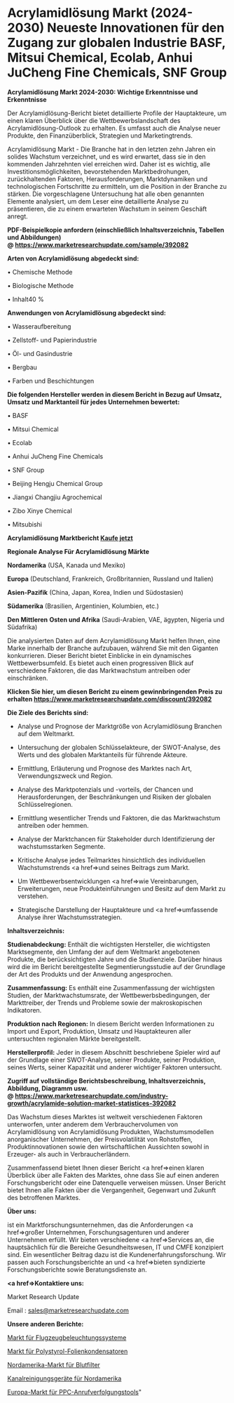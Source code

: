 # Acrylamidlösung Markt (2024-2030) Neueste Innovationen für den Zugang zur globalen Industrie BASF, Mitsui Chemical, Ecolab, Anhui JuCheng Fine Chemicals, SNF Group

<strong>Acrylamidlösung Markt 2024-2030: Wichtige Erkenntnisse und Erkenntnisse</strong>

Der Acrylamidlösung-Bericht bietet detaillierte Profile der Hauptakteure, um einen klaren Überblick über die Wettbewerbslandschaft des Acrylamidlösung-Outlook zu erhalten. Es umfasst auch die Analyse neuer Produkte, den Finanzüberblick, Strategien und Marketingtrends.

Acrylamidlösung Markt - Die Branche hat in den letzten zehn Jahren ein solides Wachstum verzeichnet, und es wird erwartet, dass sie in den kommenden Jahrzehnten viel erreichen wird. Daher ist es wichtig, alle Investitionsmöglichkeiten, bevorstehenden Marktbedrohungen, zurückhaltenden Faktoren, Herausforderungen, Marktdynamiken und technologischen Fortschritte zu ermitteln, um die Position in der Branche zu stärken. Die vorgeschlagene Untersuchung hat alle oben genannten Elemente analysiert, um dem Leser eine detaillierte Analyse zu präsentieren, die zu einem erwarteten Wachstum in seinem Geschäft anregt.

<strong><b>PDF-Beispielkopie anfordern (einschließlich Inhaltsverzeichnis, Tabellen und Abbildungen) @ </b></strong><strong><a href=https://www.marketresearchupdate.com/sample/392082><strong>https://www.marketresearchupdate.com/sample/392082</u></a></strong></strong>

<strong>Arten von Acrylamidlösung abgedeckt sind:</strong>

• Chemische Methode

• Biologische Methode

• Inhalt40 %

<strong>Anwendungen von Acrylamidlösung abgedeckt sind:</strong>

• Wasseraufbereitung

• Zellstoff- und Papierindustrie

• Öl- und Gasindustrie

• Bergbau

• Farben und Beschichtungen

<strong>Die folgenden Hersteller werden in diesem Bericht in Bezug auf Umsatz, Umsatz und Marktanteil für jedes Unternehmen bewertet:</strong>

• BASF

• Mitsui Chemical

• Ecolab

• Anhui JuCheng Fine Chemicals

• SNF Group

• Beijing Hengju Chemical Group

• Jiangxi Changjiu Agrochemical

• Zibo Xinye Chemical

• Mitsubishi

<strong>Acrylamidlösung Marktbericht <a href=https://www.marketresearchupdate.com/buynow/392082>Kaufe jetzt</a></strong>

<strong>Regionale Analyse Für Acrylamidlösung Märkte</strong>

<strong>Nordamerika</strong> (USA, Kanada und Mexiko)

<strong>Europa</strong> (Deutschland, Frankreich, Großbritannien, Russland und Italien)

<strong>Asien-Pazifik</strong> (China, Japan, Korea, Indien und Südostasien)

<strong>Südamerika</strong> (Brasilien, Argentinien, Kolumbien, etc.)

<strong>Den Mittleren</strong> <strong>Osten und Afrika</strong> (Saudi-Arabien, VAE, ägypten, Nigeria und Südafrika)

Die analysierten Daten auf dem Acrylamidlösung Markt helfen Ihnen, eine Marke innerhalb der Branche aufzubauen, während Sie mit den Giganten konkurrieren. Dieser Bericht bietet Einblicke in ein dynamisches Wettbewerbsumfeld. Es bietet auch einen progressiven Blick auf verschiedene Faktoren, die das Marktwachstum antreiben oder einschränken.

<strong>Klicken Sie hier, um diesen Bericht zu einem gewinnbringenden Preis zu erhalten
</strong><strong><a href=https://www.marketresearchupdate.com/discount/392082>https://www.marketresearchupdate.com/discount/392082</b></u></strong></a>

<strong>Die Ziele des Berichts sind:</strong>

- Analyse und Prognose der Marktgröße von Acrylamidlösung Branchen auf dem Weltmarkt.

- Untersuchung der globalen Schlüsselakteure, der SWOT-Analyse, des Werts und des globalen Marktanteils für führende Akteure.

- Ermittlung, Erläuterung und Prognose des Marktes nach Art, Verwendungszweck und Region.

- Analyse des Marktpotenzials und -vorteils, der Chancen und Herausforderungen, der Beschränkungen und Risiken der globalen Schlüsselregionen.

- Ermittlung wesentlicher Trends und Faktoren, die das Marktwachstum antreiben oder hemmen.

- Analyse der Marktchancen für Stakeholder durch Identifizierung der wachstumsstarken Segmente.

- Kritische Analyse jedes Teilmarktes hinsichtlich des individuellen Wachstumstrends <a href=>und</a> seines Beitrags zum Markt.

- Um Wettbewerbsentwicklungen <a href=>wie</a> Vereinbarungen, Erweiterungen, neue Produkteinführungen und Besitz auf dem Markt zu verstehen.

- Strategische Darstellung der Hauptakteure und <a href=>umfas</a>sende Analyse ihrer Wachstumsstrategien.

<strong>Inhaltsverzeichnis:</strong>

<strong>Studienabdeckung:</strong> Enthält die wichtigsten Hersteller, die wichtigsten Marktsegmente, den Umfang der auf dem Weltmarkt angebotenen Produkte, die berücksichtigten Jahre und die Studienziele. Darüber hinaus wird die im Bericht bereitgestellte Segmentierungsstudie auf der Grundlage der Art des Produkts und der Anwendung angesprochen.

<strong>Zusammenfassung:</strong> Es enthält eine Zusammenfassung der wichtigsten Studien, der Marktwachstumsrate, der Wettbewerbsbedingungen, der Markttreiber, der Trends und Probleme sowie der makroskopischen Indikatoren.

<strong>Produktion nach Regionen:</strong> In diesem Bericht werden Informationen zu Import und Export, Produktion, Umsatz und Hauptakteuren aller untersuchten regionalen Märkte bereitgestellt.

<strong>Herstellerprofil:</strong> Jeder in diesem Abschnitt beschriebene Spieler wird auf der Grundlage einer SWOT-Analyse, seiner Produkte, seiner Produktion, seines Werts, seiner Kapazität und anderer wichtiger Faktoren untersucht.

<strong><b>Zugriff auf vollständige Berichtsbeschreibung, Inhaltsverzeichnis, Abbildung, Diagramm usw. @ </b></strong><strong><a href=https://www.marketresearchupdate.com/industry-growth/acrylamide-solution-market-statistices-392082>https://www.marketresearchupdate.com/industry-growth/acrylamide-solution-market-statistices-392082</a></strong>

Das Wachstum dieses Marktes ist weltweit verschiedenen Faktoren unterworfen, unter anderem dem Verbrauchervolumen von Acrylamidlösung von Acrylamidlösung Produkten, Wachstumsmodellen anorganischer Unternehmen, der Preisvolatilität von Rohstoffen, Produktinnovationen sowie den wirtschaftlichen Aussichten sowohl in Erzeuger- als auch in Verbraucherländern.

Zusammenfassend bietet Ihnen dieser Bericht <a href=>einen</a> klaren Überblick über alle Fakten des Marktes, ohne dass Sie auf einen anderen Forschungsbericht oder eine Datenquelle verweisen müssen. Unser Bericht bietet Ihnen alle Fakten über die Vergangenheit, Gegenwart und Zukunft des betroffenen Marktes.

<strong>Über uns:</strong>

 ist ein Marktforschungsunternehmen, das die Anforderungen <a href=>großer</a> Unternehmen, Forschungsagenturen und anderer Unternehmen erfüllt. Wir bieten verschiedene <a href=>Services</a> an, die hauptsächlich für die Bereiche Gesundheitswesen, IT und CMFE konzipiert sind. Ein wesentlicher Beitrag dazu ist die Kundenerfahrungsforschung. Wir passen auch Forschungsberichte an und <a href=>bieten</a> syndizierte Forschungsberichte sowie Beratungsdienste an.

<strong><a href=>Kontaktiere uns:</a></strong>

Market Research Update

Email : sales@marketresearchupdate.com

<strong>Unsere anderen Berichte:</strong>

<a href=https://www.linkedin.com/pulse/aircraft-lighting-systems-market-witness-huge>Markt für Flugzeugbeleuchtungssysteme</a>

<a href=https://www.linkedin.com/pulse/polystyrene-film-capacitors-market-outlooks>Markt für Polystyrol-Folienkondensatoren</a>

<a href=https://www.linkedin.com/pulse/north-america-blood-filter-market-size-emerging>Nordamerika-Markt für Blutfilter</a>

<a href=https://www.linkedin.com/pulse/north-america-sewer-drain-cleaning-equipment>Kanalreinigungsgeräte für Nordamerika</a>

<a href=https://www.linkedin.com/pulse/europe-ppc-call-tracking-tools-market-sb1nf/>Europa-Markt für PPC-Anrufverfolgungstools</a>"
